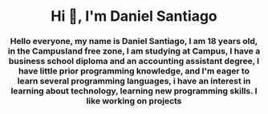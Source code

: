 <h1 align="center">Hi 👋, I'm Daniel Santiago </h1>
<h3 align="center">Hello everyone, my name is Daniel Santiago, I am 18 years old, in the Campusland free zone, I am studying at Campus, I have a business school diploma and an accounting assistant degree, I have little prior programming knowledge, and I'm eager to learn several programming languages, i have an interest in learning about technology, learning new programming skills. I like working on projects</h3>


